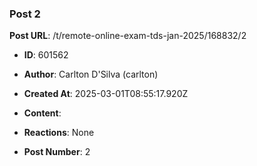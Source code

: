 ### Post 2
**Post URL**: /t/remote-online-exam-tds-jan-2025/168832/2
- **ID**: 601562
- **Author**: Carlton D'Silva (carlton)
- **Created At**: 2025-03-01T08:55:17.920Z
- **Content**:  
  
- **Reactions**: None
- **Post Number**: 2

